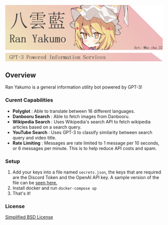 ![logo](banner.png)

## Overview
Ran Yakumo is a general information utility bot powered by GPT-3!

### Curent Capabilities
- **Polyglot** : Able to translate between 16 different languages.
- **Danbooru Search** : Able to fetch images from Danbooru.
- **Wikipedia Search** : Uses Wikipedia's search API to fetch wikipedia articles based on a search query.
- **YouTube Search** : Uses GPT-3 to classify similarity between search query and video title.
- **Rate Limiting** : Messages are rate limited to 1 message per 10 seconds, or 6 messages per minute. This is to help reduce API costs and spam.

### Setup
1. Add your keys into a file named ``secrets.json``, the keys that are required are the Discord Token and the OpenAI API key. A sample version of the file can be [seen here.](sample_secrets.json)
2. Install docker and run ``docker-compose up``
3. That's it!

### License
[Simplified BSD License](LICENSE)
